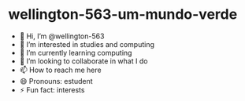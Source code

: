 
# wellington-563-um-mundo-verde

- 👋 Hi, I’m @wellington-563
- 👀 I’m interested in studies and computing
- 🌱 I’m currently learning computing
- 💞️ I’m looking to collaborate in what I do
- 📫 How to reach me here
- 😄 Pronouns: estudent
- ⚡ Fun fact: interests

<!---
wellington-563/wellington-563 is a ✨ special ✨ repository because its `README.md` (this file) appears on your GitHub profile.
You can click the Preview link to take a look at your changes.
--->
